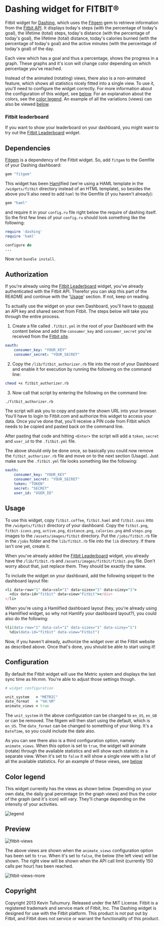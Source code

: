 # Dashing widget for FITBIT®

Fitbit widget for [Dashing](http://shopify.github.com/dashing), which uses the [Fitgem](https://github.com/whazzmaster/fitgem) gem to retrieve information from the [Fitbit API](https://dev.fitbit.com/). It displays today's steps (with the percentage of today's goal), the lifetime (total) steps, today's distance (with the percentage of today's goal), the lifetime (total) distance, today's calories burned (with the percentage of today's goal) and the active minutes (with the percentage of today's goal) of the day.

Each view which has a goal and thus a percentage, shows the progress in a graph. These graphs and it's icon will change color depending on which percentage you've reached.

Instead of the animated (rotating) views, there also is a non-animated feature, which shows all statistics nicely fitted into a single view. To use it, you'll need to configure the widget correctly. For more information about the configuration of this widget, see [below](https://github.com/kevintuhumury/dashing-fitbit#configuration). For an explanation about the colors, see the [color legend](https://github.com/kevintuhumury/dashing-fitbit#color-legend). An example of all the variations (views) can also be viewed [below](https://github.com/kevintuhumury/dashing-fitbit#preview).

### Fitbit leaderboard

If you want to show your leaderboard on your dashboard, you might want to try out the [Fitbit Leaderboard](https://github.com/kevintuhumury/dashing-fitbit-leaderboard) widget.

## Dependencies

[Fitgem](https://github.com/whazzmaster/fitgem) is a dependency of the Fitbit widget. So, add `fitgem` to the Gemfile of your Dashing dashboard:

```ruby
gem "fitgem"
```

This widget has been [Haml](http://haml.info/)ified (we're using a HAML template in the `/widgets/fitbit` directory instead of an HTML template), so besides the above you'll also need to add `haml` to the Gemfile (if you haven't already):

```ruby
gem "haml"
```

and require it in your `config.ru` file right below the require of dashing itself. So the first few lines of your `config.ru` should look something like the following:

```ruby
require 'dashing'
require 'haml'

configure do
...
```

Now run `bundle install`.

## Authorization

If you're already using the [Fitbit Leaderboard](https://github.com/kevintuhumury/dashing-fitbit-leaderboard) widget, you've already authenticated with the Fitbit API. Therefor you can skip this part of the README and continue with the '[Usage](https://github.com/kevintuhumury/dashing-fitbit#usage)' section. If not, keep on reading.

To actually use the widget on your own Dashboard, you'll have to [request](https://dev.fitbit.com/apps/new) an API key and shared secret from Fitbit. The steps below will take you through the entire process.

1. Create a file called `.fitbit.yml` in the root of your Dashboard with the content below and add the `consumer_key` and `consumer_secret` you've received from the [Fitbit site](https://dev.fitbit.com/apps/new).

  ```yaml
  oauth:
      consumer_key: "YOUR_KEY"
      consumer_secret: "YOUR_SECRET"
  ```

2. Copy the `/lib/fitbit_authorizer.rb` file into the root of your Dashboard and enable it for execution by running the following on the command line:

  ```bash
  chmod +x fitbit_authorizer.rb
  ```

3. Now call that script by entering the following on the command line:

  ```bash
  ./fitbit_authorizer.rb
  ```

  The script will ask you to copy and paste the shown URL into your browser. You'll have to login to Fitbit.com and authorize this widget to access your data. Once you've done that, you'll receive a PIN code from Fitbit which needs to be copied and pasted back on the command line.

  After pasting that code and hitting `<Enter>` the script will add a `token`, `secret` and `user_id` to the `.fitbit.yml` file.

  The above should only be done once, so basically you could now remove the `fitbit_authorizer.rb` file and move on to the next section (Usage). Just make sure the `.fitbit.yml` file looks something like the following:

  ```yaml
  oauth:
      consumer_key: "YOUR_KEY"
      consumer_secret: "YOUR_SECRET"
      token: "TOKEN"
      secret: "SECRET"
      user_id: "USER_ID"
  ```

## Usage

To use this widget, copy `fitbit.coffee`, `fitbit.haml` and `fitbit.sass` into the `/widgets/fitbit` directory of your dashboard. Copy the `fitbit.png`, `fitbit-icons.png`, `active.png`, `distance.png`, `calories.png` and `steps.png` images to the `/assets/images/fitbit` directory. Put the `/jobs/fitbit.rb` file in the `/jobs` folder and the `lib/fitbit.rb` file into the `lib` directory. If there isn't one yet, create it.

When you've already added the [Fitbit Leaderboard](https://github.com/kevintuhumury/dashing-fitbit-leaderboard) widget, you already have the `/lib/fitbit.rb` and `/assets/images/fitbit/fitbit.png` file. Don't worry about that, just replace them. They should be exactly the same.

To include the widget on your dashboard, add the following snippet to the dashboard layout file:

```ruby
<li data-row="1" data-col="1" data-sizex="1" data-sizey="1">
  <div data-id="fitbit" data-view="Fitbit"></div>
</li>
```
When you're using a Hamlified dashboard layout (hey, you're already using a Hamlified widget, so why not Hamlify your dashboard layout?), you could also do the following:

```ruby
%li(data-row="1" data-col="1" data-sizex="1" data-sizey="1")
  %div(data-id="fitbit" data-view="Fitbit")
```

Now, if you haven't already, authorize the widget over at the Fitbit website as described above. Once that's done, you should be able to start using it!

## Configuration

By default the Fitbit widget will use the Metric system and displays the last sync time as hh:mm. You're able to adjust those settings though.

```ruby
# widget configuration

unit_system   = "METRIC"
date_format   = "%H:%M"
animate_views = true
```

The `unit_system` in the above configuration can be changed to `en_US`, `en_GB` or can be removed. The fitgem will then start using the default, which is `en_US`. The `date_format` can be changed to something of your liking. It's a `DateTime`, so you could include the date also.

As you can see there also is a third configuration option, namely `animate_views`. When this option is set to `true`, the widget will animate (rotate) through the available statistics and will show each statistic in a separate view. When it's set to `false` it will show a single view with a list of all the available statistics. For an example of these views, see [below](https://github.com/kevintuhumury/dashing-fitbit#preview)

## Color legend

This widget currently has the views as shown below. Depending on your own data, the daily goal percentage (in the graph views) and thus the color of the graph (and it's icon) will vary. They'll change depending on the intensity of your activities.

![legend](https://f.cloud.github.com/assets/412952/1143117/8e50ffdc-1d1f-11e3-867a-baa6b50636e4.png)

## Preview

![fitbit-views](https://f.cloud.github.com/assets/412952/1143107/24563db0-1d1d-11e3-8e0c-d2ece6312a00.png)

The above views are shown when the `animate_views` configuration option has been set to `true`. When it's set to `false`, the below (the left view) will be shown. The right view will be shown when the API call limit (currently 150 calls per hour) has been reached.

![fitbit-views-more](https://f.cloud.github.com/assets/412952/1204958/64830cda-2572-11e3-9852-a36da1451944.png)

## Copyright

Copyright 2013 Kevin Tuhumury. Released under the MIT License. Fitbit is a registered trademark and service mark of Fitbit, Inc. The Dashing widget is designed for use with the Fitbit platform. This product is not put out by Fitbit, and Fitbit does not service or warrant the functionality of this product.
